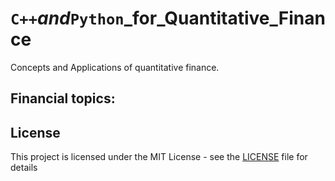 # `C++`_and_`Python`_for_Quantitative_Finance

Concepts and Applications of quantitative finance.

## Financial topics:

## License
This project is licensed under the MIT License - see the [LICENSE](LICENSE) file for details
